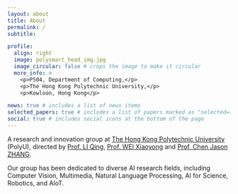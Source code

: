 ```yaml
---
layout: about
title: About
permalink: /
subtitle: 

profile:
  align: right
  image: polysmart_head_img.jpg
  image_circular: false # crops the image to make it circular
  more_info: >
    <p>P504, Department of Computing,</p>
    <p>The Hong Kong Polytechnic University,</p>
    <p>Kowloon, Hong Kong</p>

news: true # includes a list of news items
selected_papers: true # includes a list of papers marked as "selected={true}"
social: true # includes social icons at the bottom of the page
---
```


A research and innovation group at [The Hong Kong Polytechnic University](https://www.polyu.edu.hk/) (PolyU), directed by [Prof. LI Qing](https://www.polyu.edu.hk/comp/people/academic-staff/prof-li-qing/), [Prof. WEI Xiaoyong](https://www.polyu.edu.hk/comp/people/emeritus-honorary-adjunct-and-visiting/wei-xiaoyong---visiting/) and [Prof. Chen Jason ZHANG](https://www.zhangchen.info/). 

Our group has been dedicated to diverse AI research fields, including Computer Vision, Multimedia, Natural Language Processing, AI for Science, Robotics, and AIoT.
